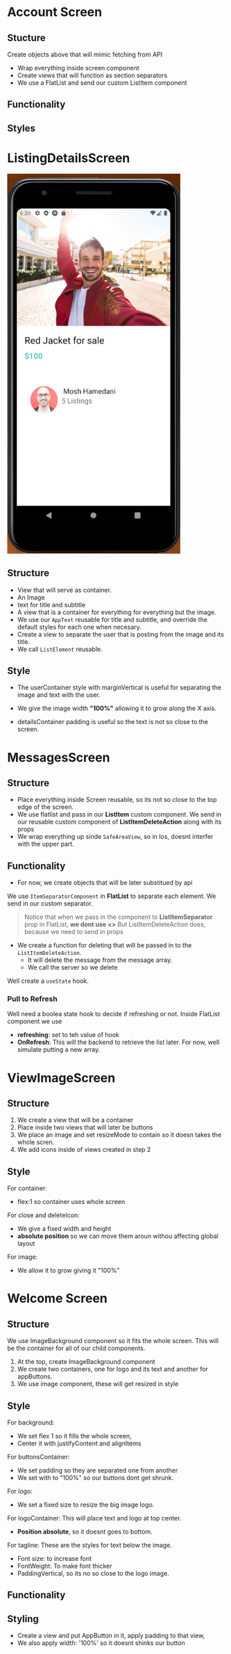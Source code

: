# Account Screen

## Stucture

Create objects above that will mimic fetching from API

- Wrap everything inside screen component
- Create views that will function as section separators
- We use a FlatList and send our custom ListItem component

## Functionality

## Styles

# ListingDetailsScreen

![listing](images/ListingDetails.png)

## Structure

- View that will serve as container.
- An Image
- text for title and subtitle
- A view that is a container for everything for everything but the image.
- We use our `AppText` reusable for title and subtitle, and override the default styles for each one when necesary.
- Create a view to separate the user that is posting from the image and its title.
- We call `ListElement` reusable.

## Style

- The userContainer style with marginVertical is useful for separating the image and text with the user.
- We give the image width **"100%"** allowing it to grow along the X axis.

- detailsContainer padding is useful so the text is not so close to the screen.

# MessagesScreen

## Structure

- Place everything inside Screen reusable, so its not so close to the top edge of the screen.
- We use flatlist and pass in our **ListItem** custom component. We send in our reusable custom component of **ListItemDeleteAction** along with its props
- We wrap everything up sinde `SafeAreaView`, so in Ios, doesnt interfer with the upper part.

## Functionality

- For now, we create objects that will be later substitued by api

We use `ItemSeparatorComponent` in **FlatList** to separate each element.
We send in our custom separator.

> Notice that when we pass in the component to **ListItemSeparator** prop in FlatList, **we dont use <>** But ListItemDeleteAction does, because we need to send in props

- We create a function for deleting that will be passed in to the `ListItemDeleteAction`.
  - It will delete the message from the message array.
  - We call the server so we delete

Well create a `useState` hook.

### Pull to Refresh

Well need a boolea state hook to decide if refreshing or not.
Inside FlatList component we use

- **refreshing**: set to teh value of hook
- **OnRefresh**: This will the backend to retrieve the list later. For now, well simulate putting a new array.

# ViewImageScreen

## Structure

1. We create a view that will be a container
2. Place inside two views that will later be buttons
3. We place an image and set resizeMode to contain so it doesn takes the whole scren.
4. We add icons inside of views created in step 2

## Style

For container:

- flex:1 so container uses whole screen

For close and deleteIcon:

- We give a fixed width and height
- **absolute position** so we can move them aroun withou affecting global layout

For image:

- We allow it to grow giving it "100%"

# Welcome Screen

## Structure

We use ImageBackground component so it fits the whole screen. This will be the container for all of our child components.

1. At the top, create ImageBackground component
2. We create two containers, one for logo and its text and another for appButtons.
3. We use image component, these will get resized in style

## Style

For background:

- We set flex 1 so it fills the whole screen,
- Center it with justifyContent and alignItems

For buttonsContainer:

- We set padding so they are separated one from another
- We set with to "100%" so our buttons dont get shrunk.

For logo:

- We set a fixed size to resize the big image logo.

For logoContainer: This will place text and logo at top center.

- **Position absolute**, so it doesnt goes to bottom.

For tagline: These are the styles for text below the image.

- Font size: to increase font
- FontWeight: To make font thicker
- PaddingVertical, so its no so close to the logo image.

## Functionality

## Styling

- Create a view and put AppButton in it, apply padding to that view,
- We also apply width: '100%' so it doesnt shinks our button
